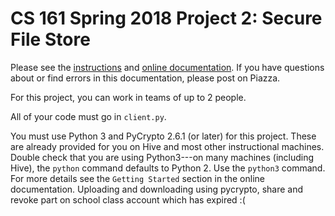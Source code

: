 CS 161 Spring 2018 Project 2: Secure File Store
===============================================

Please see the [instructions](http://inst.eecs.berkeley.edu/~cs161/sp18/projects/2/project2-problems.pdf)
and [online documentation](http://inst.eecs.berkeley.edu/~cs161/sp18/projects/2/docs/gettingstarted.html).
If you have questions about or find errors in this documentation, please post on
Piazza.

For this project, you can work in teams of up to 2 people.

All of your code must go in `client.py`.

You must use Python 3 and PyCrypto 2.6.1 (or later) for this project. These are
already provided for you on Hive and most other instructional machines. Double
check that you are using Python3---on many machines (including Hive), the
`python` command defaults to Python 2. Use the `python3` command. For more
details see the `Getting Started` section in the online documentation.
Uploading and downloading using pycrypto, share and revoke part on school class account which has expired :(
